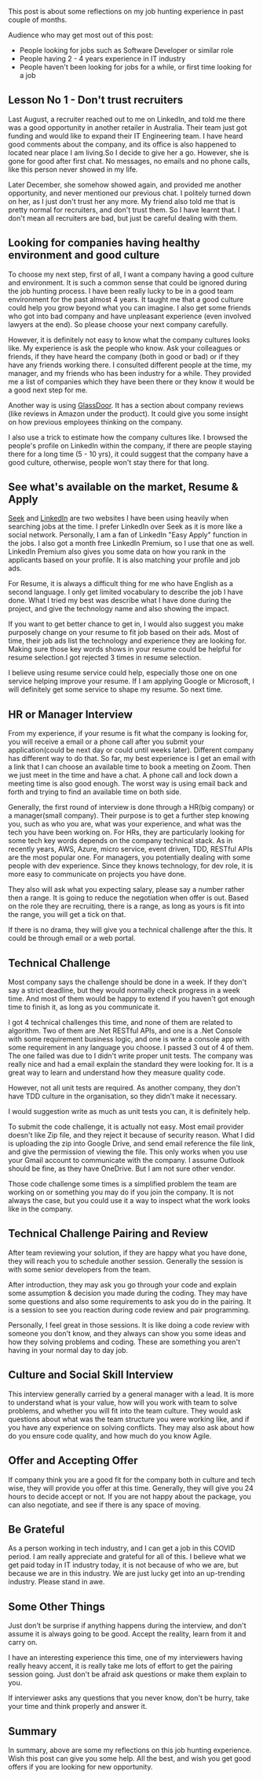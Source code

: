 This post is about some reflections on my job hunting experience in past couple of months.

Audience who may get most out of this post:

- People looking for jobs such as Software Developer or similar role
- People having 2 - 4 years experience in IT industry
- People haven't been looking for jobs for a while, or first time looking for a job

## Lesson No 1 - Don't trust recruiters

Last August, a recruiter reached out to me on LinkedIn, and told me there was a good opportunity in another retailer in Australia. Their team just got funding and would like to expand their IT Engineering team. I have heard good comments about the company, and its office is also happened to located near place I am living.So I decide to give her a go. However, she is gone for good after first chat. No messages, no emails and no phone calls, like this person never showed in my life.

Later December, she somehow showed again, and provided me another opportunity, and never mentioned our previous chat. I politely turned down on her, as I just don't trust her any more. My friend also told me that is pretty normal for recruiters, and don't trust them. So I have learnt that. I don't mean all recruiters are bad, but just be careful dealing with them.

## Looking for companies having healthy environment and good culture

To choose my next step, first of all, I want a company having a good culture and environment. It is such a common sense that could be ignored during the job hunting process. I have been really lucky to be in a good team environment for the past almost 4 years. It taught me that a good culture could help you grow beyond what you can imagine. I also get some friends who got into bad company and have unpleasant experience (even involved lawyers at the end). So please choose your next company carefully.

However, it is definitely not easy to know what the company cultures looks like. My experience is ask the people who know. Ask your colleagues or friends, if they have heard the company (both in good or bad) or if they have any friends working there. I consulted different people at the time, my manager, and my friends who has been industry for a while. They provided me a list of companies which they have been there or they know it would be a good next step for me.

Another way is using [GlassDoor](https://www.glassdoor.com.au/index.htm). It has a section about company reviews (like reviews in Amazon under the product). It could give you some insight on how previous employees thinking on the company.

I also use a trick to estimate how the company cultures like. I browsed the people's profile on LinkedIn within the company, if there are people staying there for a long time (5 - 10 yrs), it could suggest that the company have a good culture, otherwise, people won't stay there for that long.

## See what's available on the market, Resume & Apply

[Seek](https://www.seek.com.au/) and [LinkedIn](www.linkedin.com/) are two websites I have been using heavily when searching jobs at the time. I prefer LinkedIn over Seek as it is more like a social network. Personally, I am a fan of LinkedIn "Easy Apply" function in the jobs. I also got a month free LinkedIn Premium, so I use that one as well. LinkedIn Premium also gives you some data on how you rank in the applicants based on your profile. It is also matching your profile and job ads.

For Resume, it is always a difficult thing for me who have English as a second language. I only get limited vocabulary to describe the job I have done. What I tried my best was describe what I have done during the project, and give the technology name and also showing the impact.

If you want to get better chance to get in, I would also suggest you make purposely change on your resume to fit job based on their ads. Most of time, their job ads list the technology and experience they are looking for. Making sure those key words shows in your resume could be helpful for resume selection.I got rejected 3 times in resume selection.

I believe using resume service could help, especially those one on one service helping improve your resume. If I am applying Google or Microsoft, I will definitely get some service to shape my resume. So next time.

## HR or Manager Interview

From my experience, if your resume is fit what the company is looking for, you will receive a email or a phone call after you submit your application(could be next day or could until weeks later).
Different company has different way to do that.
So far, my best experience is I get an email with a link that I can choose an available time to book a meeting on Zoom. Then we just meet in the time and have a chat. A phone call and lock down a meeting time is also good enough. The worst way is using email back and forth and trying to find an available time on both side.

Generally, the first round of interview is done through a HR(big company) or a manager(small company). Their purpose is to get a further step knowing you, such as who you are, what was your experience, and what was the tech you have been working on.
For HRs, they are particularly looking for some tech key words depends on the company technical stack. As in recently years, AWS, Azure, micro service, event driven, TDD, RESTful APIs are the most popular one.
For managers, you potentially dealing with some people with dev experience. Since they knows technology, for dev role, it is more easy to communicate on projects you have done.

They also will ask what you expecting salary, please say a number rather then a range. It is going to reduce the negotiation when offer is out. Based on the role they are recruiting, there is a range, as long as yours is fit into the range, you will get a tick on that.

If there is no drama, they will give you a technical challenge after the this. It could be through email or a web portal.

## Technical Challenge

Most company says the challenge should be done in a week. If they don't say a strict deadline, but they would normally check progress in a week time. And most of them would be happy to extend if you haven't got enough time to finish it, as long as you communicate it.

I got 4 technical challenges this time, and none of them are related to algorithm. Two of them are .Net RESTful APIs, and one is a .Net Console with some requirement business logic, and one is write a console app with some requirement in any language you choose. I passed 3 out of 4 of them. The one failed was due to I didn't write proper unit tests. The company was really nice and had a email explain the standard they were looking for. It is a great way to learn and understand how they measure quality code.

However, not all unit tests are required. As another company, they don't have TDD culture in the organisation, so they didn't make it necessary.

I would suggestion write as much as unit tests you can, it is definitely help.

To submit the code challenge, it is actually not easy. Most email provider doesn't like Zip file, and they reject it because of security reason. What I did is uploading the zip into Google Drive, and send email reference the file link, and give the permission of viewing the file. This only works when you use your Gmail account to communicate with the company. I assume Outlook should be fine, as they have OneDrive. But I am not sure other vendor.

Those code challenge some times is a simplified problem the team are working on or something you may do if you join the company. It is not always the case, but you could use it a way to inspect what the work looks like in the company.

## Technical Challenge Pairing and Review

After team reviewing your solution, if they are happy what you have done, they will reach you to schedule another session. Generally the session is with some senior developers from the team.

After introduction, they may ask you go through your code and explain some assumption & decision you made during the coding. They may have some questions and also some requirements to ask you do in the pairing. It is a session to see you reaction during code review and pair programming.

Personally, I feel great in those sessions. It is like doing a code review with someone you don't know, and they always can show you some ideas and how they solving problems and coding. These are something you aren't having in your normal day to day job.

## Culture and Social Skill Interview

This interview generally carried by a general manager with a lead. It is more to understand what is your value, how will you work with team to solve problems, and whether you will fit into the team culture. They would ask questions about what was the team structure you were working like, and if you have any experience on solving conflicts. They may also ask about how do you ensure code quality, and how much do you know Agile.

## Offer and Accepting Offer

If company think you are a good fit for the company both in culture and tech wise, they will provide you offer at this time. Generally, they will give you 24 hours to decide accept or not. If you are not happy about the package, you can also negotiate, and see if there is any space of moving.

## Be Grateful

As a person working in tech industry, and I can get a job in this COVID period. I am really appreciate and grateful for all of this. I believe what we get paid today in IT industry today, it is not because of who we are, but because we are in this industry. We are just lucky get into an up-trending industry. Please stand in awe.

## Some Other Things

Just don't be surprise if anything happens during the interview, and don't assume it is always going to be good. Accept the reality, learn from it and carry on.

I have an interesting experience this time, one of my interviewers having really heavy accent, it is really take me lots of effort to get the pairing session going. Just don't be afraid ask questions or make them explain to you.

If interviewer asks any questions that you never know, don't be hurry, take your time and think properly and answer it.

## Summary

In summary, above are some my reflections on this job hunting experience. Wish this post can give you some help. All the best, and wish you get good offers if you are looking for new opportunity.
